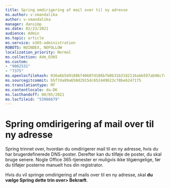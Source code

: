 ```yaml
---
title: Spring omdirigering af mail over til ny adresse
ms.author: v-smandalika
author: v-smandalika
manager: dansimp
ms.date: 02/23/2021
audience: Admin
ms.topic: article
ms.service: o365-administration
ROBOTS: NOINDEX, NOFOLLOW
localization_priority: Normal
ms.collection: Adm_O365
ms.custom:
- "9002531"
- "7375"
ms.openlocfilehash: 036a6b5d9188bf40607d186bfb0b31b3182116abb597ab96cfad48f9b3026936
ms.sourcegitcommit: b5f7da89a650d2915dc652449623c78be6247175
ms.translationtype: MT
ms.contentlocale: da-DK
ms.lasthandoff: 08/05/2021
ms.locfileid: "53966679"
---
```

# <a name="skip-redirecting-email-to-new-address"></a>Spring omdirigering af mail over til ny adresse

Spring trinnet over, hvordan du omdirigerer mail til en ny adresse, hvis du har brugerdefinerede DNS-poster. Derefter kan du tilføje de poster, du skal bruge senere. Nogle Office 365-tjenester er muligvis ikke tilgængelige, før du tilføjer posterne manuelt hos din registrator.

Hvis du vil springe omdirigering af mails over til en ny adresse, skal **du vælge Spring dette trin over> Bekræft**.